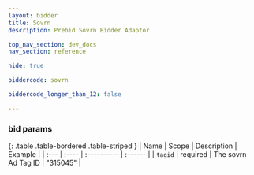 ```yaml
---
layout: bidder
title: Sovrn
description: Prebid Sovrn Bidder Adaptor

top_nav_section: dev_docs
nav_section: reference

hide: true

biddercode: sovrn

biddercode_longer_than_12: false

---
```




### bid params

{: .table .table-bordered .table-striped }
| Name | Scope | Description | Example |
| :--- | :---- | :---------- | :------ |
| `tagid` | required | The sovrn Ad Tag ID | "315045" |

